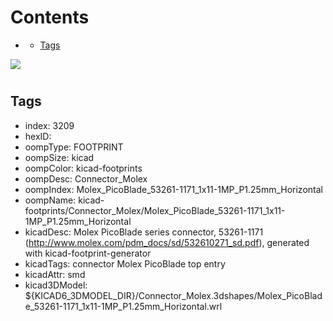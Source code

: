 



Contents
========

* [](#)
	* [Tags](#tags)
  
![][im]
# 

## Tags

- index: 3209
- hexID: 
- oompType: FOOTPRINT
- oompSize: kicad
- oompColor: kicad-footprints
- oompDesc: Connector_Molex
- oompIndex: Molex_PicoBlade_53261-1171_1x11-1MP_P1.25mm_Horizontal
- oompName: kicad-footprints/Connector_Molex/Molex_PicoBlade_53261-1171_1x11-1MP_P1.25mm_Horizontal
- kicadDesc: Molex PicoBlade series connector, 53261-1171 (http://www.molex.com/pdm_docs/sd/532610271_sd.pdf), generated with kicad-footprint-generator
- kicadTags: connector Molex PicoBlade top entry
- kicadAttr: smd
- kicad3DModel: ${KICAD6_3DMODEL_DIR}/Connector_Molex.3dshapes/Molex_PicoBlade_53261-1171_1x11-1MP_P1.25mm_Horizontal.wrl



[im]: image.png
